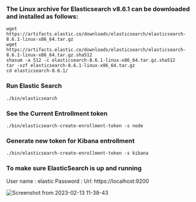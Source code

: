 ### The Linux archive for Elasticsearch v8.6.1 can be downloaded and installed as follows:

```
wget https://artifacts.elastic.co/downloads/elasticsearch/elasticsearch-8.6.1-linux-x86_64.tar.gz
wget https://artifacts.elastic.co/downloads/elasticsearch/elasticsearch-8.6.1-linux-x86_64.tar.gz.sha512
shasum -a 512 -c elasticsearch-8.6.1-linux-x86_64.tar.gz.sha512 
tar -xzf elasticsearch-8.6.1-linux-x86_64.tar.gz
cd elasticsearch-8.6.1/
```

### Run Elastic Search

```
./bin/elasticsearch
```

### See the Current Entrollment token

```
./bin/elasticsearch-create-enrollment-token -s node
```

### Generate new token for Kibana entrollment

```
./bin/elasticsearch-create-enrollment-token -s kibana
```

### To make sure ElasticSearch is up and running

User name : elastic 
Password : <Get the value from terminal>
Url: https://localhost:9200


![Screenshot from 2023-02-13 11-38-43](https://user-images.githubusercontent.com/42825038/218383807-5da6cce5-97f8-43df-9cd2-d73683352336.png)
